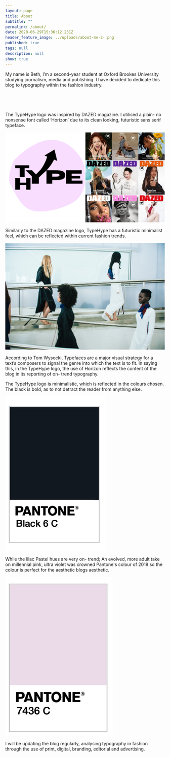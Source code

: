 ```yaml
---
layout: page
title: About
subtitle: ""
permalink: /about/
date: 2020-06-29T15:36:12.231Z
header_feature_image: ../uploads/about-me-2-.png
published: true
tags: null
description: null
show: true
---
```

My name is Beth, I’m a second-year student at Oxford Brookes University studying journalism, media and publishing. I have decided to dedicate this blog to typography within the fashion industry.

![]()



![]()

The TypeHype logo was inspired by DAZED magazine. I utilised a plain- no nonsense font called ‘Horizon’ due to its clean looking, futuristic sans serif typeface. 

![](../uploads/modern-holographic-scrapbook-fashion-brand-guidelines-presentation-2.png)

Similarly to the DAZED magazine logo, TypeHype has a futuristic minimalist feel, which can be reflected within current fashion trends.

![](../uploads/flaunter-2kbjy_7c7to-unsplash.jpg)

According to Tom Wysocki, Typefaces are a major visual strategy for a text’s composers to signal the genre into which the text is to fit. In saying this, in the TypeHype logo, the use of Horizon reflects the content of the blog in its reporting of on- trend typography.

The TypeHype logo is minimalistic, which is reflected in the colours chosen. The black is bold, as to not detract the reader from anything else. 

![](../uploads/screenshot-2020-10-13-at-09.29.21.png)

While the lilac Pastel hues are very on- trend; An evolved, more adult take on millennial pink, ultra violet was crowned Pantone's colour of 2018 so the colour is perfect for the aesthetic blogs aesthetic. 

![](../uploads/screenshot-2020-10-13-at-09.29.15.png)

I will be updating the blog regularly, analysing typography in fashion through the use of print, digital, branding, editorial and advertising.